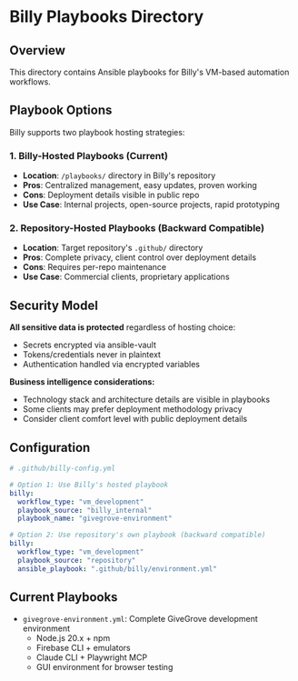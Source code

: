 # Billy Playbooks Directory

## Overview

This directory contains Ansible playbooks for Billy's VM-based automation workflows. 

## Playbook Options

Billy supports two playbook hosting strategies:

### 1. **Billy-Hosted Playbooks** (Current)
- **Location**: `/playbooks/` directory in Billy's repository
- **Pros**: Centralized management, easy updates, proven working
- **Cons**: Deployment details visible in public repo
- **Use Case**: Internal projects, open-source projects, rapid prototyping

### 2. **Repository-Hosted Playbooks** (Backward Compatible) 
- **Location**: Target repository's `.github/` directory
- **Pros**: Complete privacy, client control over deployment details
- **Cons**: Requires per-repo maintenance
- **Use Case**: Commercial clients, proprietary applications

## Security Model

**All sensitive data is protected** regardless of hosting choice:
- Secrets encrypted via ansible-vault
- Tokens/credentials never in plaintext
- Authentication handled via encrypted variables

**Business intelligence considerations:**
- Technology stack and architecture details are visible in playbooks
- Some clients may prefer deployment methodology privacy
- Consider client comfort level with public deployment details

## Configuration

```yaml
# .github/billy-config.yml

# Option 1: Use Billy's hosted playbook
billy:
  workflow_type: "vm_development"
  playbook_source: "billy_internal"
  playbook_name: "givegrove-environment"

# Option 2: Use repository's own playbook (backward compatible)
billy:
  workflow_type: "vm_development"
  playbook_source: "repository"
  ansible_playbook: ".github/billy/environment.yml"
```

## Current Playbooks

- `givegrove-environment.yml`: Complete GiveGrove development environment
  - Node.js 20.x + npm
  - Firebase CLI + emulators
  - Claude CLI + Playwright MCP
  - GUI environment for browser testing